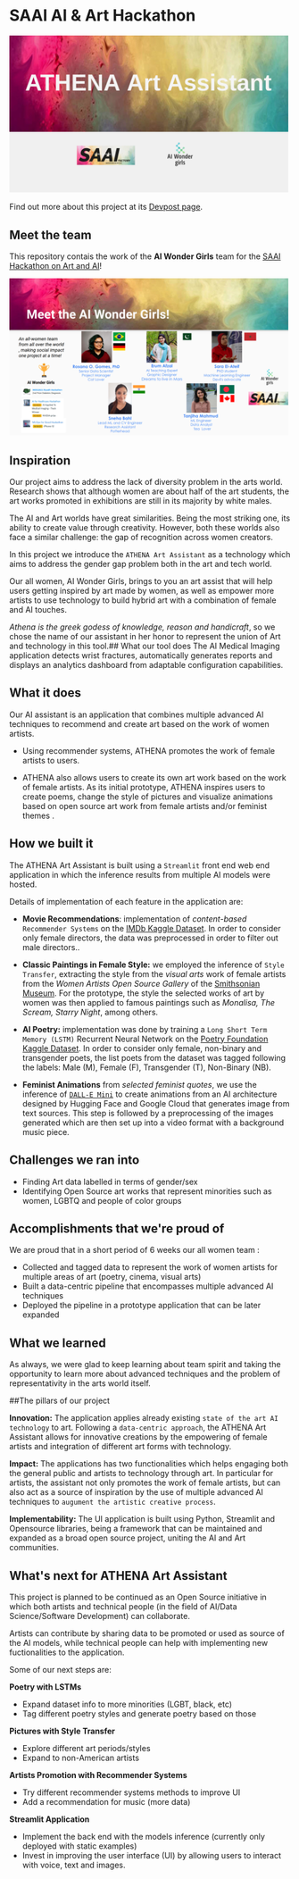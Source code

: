 # SAAI AI & Art Hackathon

<img src="figures/athena.png" width="500">


Find out more about this project at its [Devpost page](https://devpost.com/software/track-1-challenge-5-medical-imaging-communication-tools?ref_content=my-projects-tab&ref_feature=my_projects).

## Meet the team

This repository contais the work of the **AI Wonder Girls** team for the [SAAI Hackathon on Art and AI](https://saai.devpost.com/)! 

<img src="figures/team.png" width="500">

## Inspiration 
Our project aims to address the lack of diversity problem in the arts world. Research shows that although women are about half of the art students, the art works promoted in exhibitions are still in its majority by white males.

The AI and Art worlds have great similarities. Being the most striking one, its ability to create value through creativity. However, both these worlds also face a similar challenge: the gap of recognition across women creators.

In this project we introduce the `ATHENA Art Assistant` as a technology which aims to address the gender gap problem both in the art and tech world.

Our all women, AI Wonder Girls, brings to you an art assist that will help users getting inspired by art made by women, as well as empower more artists to use technology to build hybrid art with a combination of female and AI touches.

*Athena is the greek godess of knowledge, reason and handicraft*, so we chose the name of our assistant in her honor to represent the union of Art and technology in this tool.## What our tool does
The AI Medical Imaging application detects wrist fractures, automatically generates reports and displays an analytics dashboard from adaptable configuration capabilities. 

## What it does
Our AI assistant is an application that combines multiple advanced AI techniques to recommend and create art based on the work of women artists. 

- Using recommender systems, ATHENA promotes the work of female artists to users.

- ATHENA also allows users to create its own art work based on the work of female artists. As its initial prototype, ATHENA inspires users to create poems, change the style of pictures and visualize animations based on open source art work from female artists and/or feminist themes . 

## How we built it
The ATHENA Art Assistant is built using a `Streamlit` front end web end application in which the inference results from multiple AI models were hosted. 

Details of implementation of each feature in the application are:
- **Movie Recommendations**:  implementation of _content-based_ `Recommender Systems` on the [IMDb Kaggle Dataset](https://www.kaggle.com/stefanoleone992/imdb-extensive-dataset). In order to consider only female directors, the data was preprocessed in order to filter out male directors..
   
- **Classic Paintings in Female Style:** we employed the inference of `Style Transfer`, extracting the style from the _visual arts_ work of female artists from the _Women Artists Open Source Gallery_ of the [Smithsonian Museum](https://www.si.edu/spotlight/women-artists). For the prototype, the style the selected works of art by women was then applied to famous paintings such as _Monalisa, The Scream, Starry Night_, among others. 
   
- **AI Poetry:** implementation was done by training a `Long Short Term Memory (LSTM)` Recurrent Neural Network on the [Poetry Foundation Kaggle Dataset](https://www.kaggle.com/tgdivy/poetry-foundation-poems). In order to consider only female, non-binary and transgender poets, the list poets from the dataset was tagged following the labels: Male (M), Female (F), Transgender (T), Non-Binary (NB).
  
- **Feminist Animations** from _selected feminist quotes_, we use the inference of  [`DALL-E Mini`](https://openai.com/blog/dall-e/) to create animations from an AI architecture designed by Hugging Face and Google Cloud that generates image from text sources. This step is followed by a preprocessing of the images generated which are then set up into a video format with a background music piece. 

## Challenges we ran into
- Finding Art data labelled in terms of gender/sex
- Identifying Open Source art works that represent minorities such as women, LGBTQ and people of color groups

## Accomplishments that we're proud of
We are proud that in a short period of 6 weeks our all women team :
- Collected and tagged data to represent the work of women artists for multiple areas of art (poetry, cinema, visual arts)
- Built a data-centric pipeline that encompasses multiple advanced AI techniques
- Deployed the pipeline in a prototype application that can be later expanded 

## What we learned
As always, we were glad to keep learning about team spirit and taking the opportunity to learn more about advanced techniques and the problem of representativity in the arts world itself. 


##The pillars of our project

**Innovation:** The application applies already existing `state of the art AI technology` to art. Following a `data-centric approach`, the ATHENA Art Assistant allows for innovative creations by the empowering of female artists and integration of different art forms with technology.

**Impact:** The applications has two functionalities which helps engaging both the general public and artists to technology through art. In particular for artists, the assistant not only promotes the work of female artists, but can also act as a source of inspiration by the use of multiple advanced AI techniques to `augument the artistic creative process`.

**Implementability:** The UI application is built using Python, Streamlit and Opensource libraries, being  a framework that can be maintained and expanded as a broad open source project, uniting the AI and Art communities.

## What's next for ATHENA Art Assistant

This project is planned to be continued as an Open Source initiative in which both artists and technical people (in the field of AI/Data Science/Software Development) can collaborate.

Artists can contribute by sharing data to be promoted or used as source of the AI models, while technical people can help with implementing new fuctionalities to the application. 

Some of our next steps are:

**Poetry with LSTMs**
- Expand dataset info to more minorities (LGBT, black, etc)
- Tag different poetry styles and generate poetry based on those

**Pictures with Style Transfer** 
- Explore different art periods/styles
- Expand to non-American artists 

**Artists Promotion with Recommender Systems**
- Try different recommender systems methods to improve UI
- Add a recommendation for music (more data)

**Streamlit Application** 
- Implement the back end with the models inference (currently only deployed with static examples)
- Invest in improving the user interface (UI) by allowing users to interact with voice, text and images.
